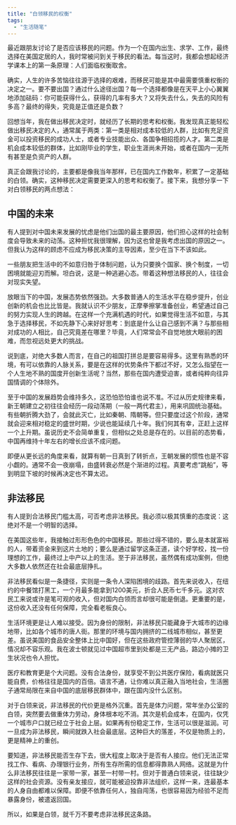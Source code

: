 ```yaml
---
title: "白领移民的权衡"
tags: 
  - "生活随笔"
---
```


最近跟朋友讨论了是否应该移民的问题。作为一个在国内出生、求学、工作，最终选择在美国定居的人，我时常被问到关于移民的看法。每当这时，我都会想起经济学课本上的第一条原理：人们面临权衡取舍。

确实，人生的许多苦恼往往源于选择的艰难，而移民可能是其中最需要慎重权衡的决定之一。要不要出国？通过什么途径出国？每一个选择都像是在天平上小心翼翼地添加砝码：你可能获得什么，获得的几率有多大？又将失去什么，失去的风险有多高？最终的得失，究竟是正值还是负数？

回想当年，我在做出移民决定时，就经历了长期的思考和权衡。我发现真正能轻松做出移民决定的人，通常属于两类：第一类是相对成本较低的人群，比如有充足资金可以投资移民的成功人士，或者专业技能出众、各国争相招揽的人才。第二类是机会成本较低的群体，比如刚毕业的学生，职业生涯尚未开始，或者在国内一无所有甚至是负资产的人群。

真正会跟我讨论的，主要都是像我当年那样，已在国内工作数年，积累了一定基础的白领。确实，这种移民决定需要更深入的思考和权衡了。接下来，我想分享一下对白领移民的两点想法：

## 中国的未来

有人提到对中国未来发展的忧虑是他们出国的最主要原因，他们担心这样的社会制度会导致未来的动荡。这种担忧我很理解，因为这也曾是我考虑出国的原因之一。但我认为这样的顾虑不应成为移民决策的主导因素，至少在当下不该如此。

一些朋友把生活中的不如意归咎于体制问题，认为只要换个国家、换个制度，一切困境就能迎刃而解。坦白说，这是一种逃避心态。带着这种想法移民的人，往往会对现实失望。

放眼当下的中国，发展态势依然强劲。大多数普通人的生活水平在稳步提升，创业创新的机会也比比皆是。我就认识不少朋友，正摩拳擦掌准备创业，希望通过自己的努力实现人生的跨越。在这样一个充满机遇的时代，如果觉得生活不如意，与其急于选择移民，不如先静下心来好好思考：到底是什么让自己感到不满？与那些相对成功的人相比，自己究竟差在哪里？毕竟，人们常常会不自觉地放大眼前的困难，而忽视远处更大的挑战。

说到底，对绝大多数人而言，在自己的祖国打拼总是要容易得多。这里有熟悉的环境，有可以依靠的人脉关系，要是在这样的优势条件下都过不好，又怎么指望在一个人生地不熟的国度开创新生活呢？当然，那些在国内遭受迫害，或者纯粹向往异国情调的个体除外。

至于中国的发展趋势会维持多久，这恐怕恐怕谁也说不准。不过从历史规律来看，新王朝建立之初往往会经历一段动荡期（一般一两代君主），用来巩固统治基础。有些朝折腾大劲了，会就此灭亡，比如秦朝、隋朝等。但只要度过这个阶段，通常就会迎来相对稳定的盛世时期，少说也能延续几十年。我们何其有幸，正赶上这样一个上升期。虽说历史不会简单重复，但相似之处总是存在的。以目前的态势看，中国再维持十年左右的增长应该不成问题。

即便从更长远的角度来看，就算有朝一日真到了转折点，王朝发展的惯性也是不容小觑的。通常不会一夜崩塌，由盛转衰必然是个渐进的过程。真要考虑“跳船”，等到明显下坡的时候再决定也不算太迟。


## 非法移民

有人提到合法移民门槛太高，可否考虑非法移民。我必须以极其慎重的态度说：这绝对不是一个明智的选择。

在美国这些年，我接触过形形色色的中国移民。那些过得不错的，要么是本就富裕的人，带着资金来到这片土地的；要么是通过留学这条正道，读个好学校，找一份理想的工作，最终过上中产以上的生活。至于非法移民，虽然偶有成功案例，但绝大多数人依然还在社会最底层挣扎。

非法移民看似是一条捷径，实则是一条令人深陷困境的歧路。首先来说收入，在纽约的中餐馆打黑工，一个月最多能拿到1200美元，折合人民币七千多元。这对农民工来说或许是笔可观的收入，但对国内白领而言却很可能是倒退。更重要的是，这份收入还没有任何保障，完全看老板良心。

生活环境更是让人难以接受。因为身份的限制，非法移民只能藏身于大城市的边缘地带，比如各个城市的唐人街。那里的环境与国内拥挤的二线城市相似，甚至更差。虽说美国的食品安全整体上比中国好，但在这些政府管控薄弱的华人聚居区，情况却不容乐观。我在波士顿就见过中国超市里到处都是三无产品，路边小摊的卫生状况也令人担忧。

医疗和教育更是个大问题。没有合法身份，就享受不到公共医疗保险，看病就医只能自费，价格往往是国内的百倍。语言不通，让你难以真正融入当地社会，生活圈子通常局限在来自中国的底层移民群体中，跟在国内没什么区别。

对于白领来说，非法移民的代价更是格外沉重。首先是体力问题，常年坐办公室的白领，突然要去做重体力劳动，身体根本吃不消。其次是机会成本，在国内，仅凭一个城市户口就已经立于社会上层。如果再有份稳定工作，生活可以很是滋润。可一旦成为非法移民，瞬间就跌入社会最底层。这种巨大的落差，不仅是物质上的，更是精神上的重创。

要知道，非法移民能否生存下去，很大程度上取决于是否有人接应。他们无法正常找工作、看病、办理银行业务，所有生存所需的信息都得靠熟人网络。这就是为什么非法移民往往是一家带一家，甚至一村带一村。但对于普通白领来说，往往缺少这样的社会资源。没有亲友接应，就可能被迫投靠非法组织，这样一来，连最基本的人身自由都难以保障。即便不依靠任何人，独自闯荡，也很容易因为经验不足而暴露身份，被遣返回国。

所以，如果是白领，就千万不要考虑非法移民这条路。
